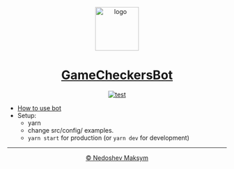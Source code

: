 <p align="center">
  <a href="https://t.me/gamecheckersbot" target="_blank" rel="noopener noreferrer">
    <img width="100" src="https://i.imgur.com/U3aA0tf.png" alt="logo">
  </a>
</p>

<h1 align="center">
  <a href="https://t.me/gamecheckersbot" target="_blank" rel="noopener noreferrer">
    GameCheckersBot
  </a>
</h1>
  
  
<p align="center">
  <a href="">
    <img src="https://github.com/m0ksem/GameCheckersBot/workflows/test%20and%20lint/badge.svg" alt="test">
  </a>
</p>

 
- [How to use bot](https://teletype.in/@m0ksem/kpvQiJAMW)
- Setup:
  - yarn
  - change src/config/ examples.
  - `yarn start` for production (or `yarn dev` for development)
_____

<p align="center">
  <a href="https://github.com/m0ksem">© Nedoshev Maksym</a>
</p>
